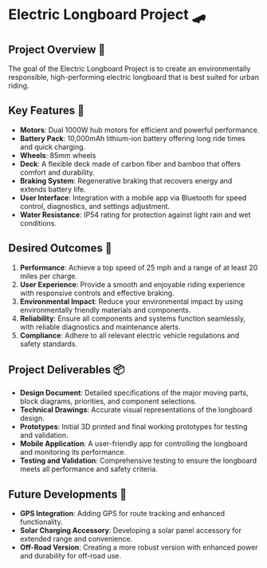# Electric Longboard Project 🛹

## Project Overview 🌟
The goal of the Electric Longboard Project is to create an environmentally responsible, high-performing electric longboard that is best suited for urban riding.

## Key Features 🔧
- **Motors**: Dual 1000W hub motors for efficient and powerful performance.
- **Battery Pack**: 10,000mAh lithium-ion battery offering long ride times and quick charging.
- **Wheels**: 85mm wheels
- **Deck**: A flexible deck made of carbon fiber and bamboo that offers comfort and durability.
- **Braking System**: Regenerative braking that recovers energy and extends battery life.
- **User Interface**: Integration with a mobile app via Bluetooth for speed control, diagnostics, and settings adjustment.
- **Water Resistance**: IP54 rating for protection against light rain and wet conditions.

## Desired Outcomes 🎯
1. **Performance**: Achieve a top speed of 25 mph and a range of at least 20 miles per charge.
2. **User Experience**: Provide a smooth and enjoyable riding experience with responsive controls and effective braking.
3. **Environmental Impact**: Reduce your environmental impact by using environmentally friendly materials and components.
4. **Reliability**: Ensure all components and systems function seamlessly, with reliable diagnostics and maintenance alerts.
5. **Compliance**: Adhere to all relevant electric vehicle regulations and safety standards.

## Project Deliverables 📦
- **Design Document**: Detailed specifications of the major moving parts, block diagrams, priorities, and component selections.
- **Technical Drawings**: Accurate visual representations of the longboard design.
- **Prototypes**: Initial 3D printed and final working prototypes for testing and validation.
- **Mobile Application**: A user-friendly app for controlling the longboard and monitoring its performance.
- **Testing and Validation**: Comprehensive testing to ensure the longboard meets all performance and safety criteria.

## Future Developments 🚀
- **GPS Integration**: Adding GPS for route tracking and enhanced functionality.
- **Solar Charging Accessory**: Developing a solar panel accessory for extended range and convenience.
- **Off-Road Version**: Creating a more robust version with enhanced power and durability for off-road use.